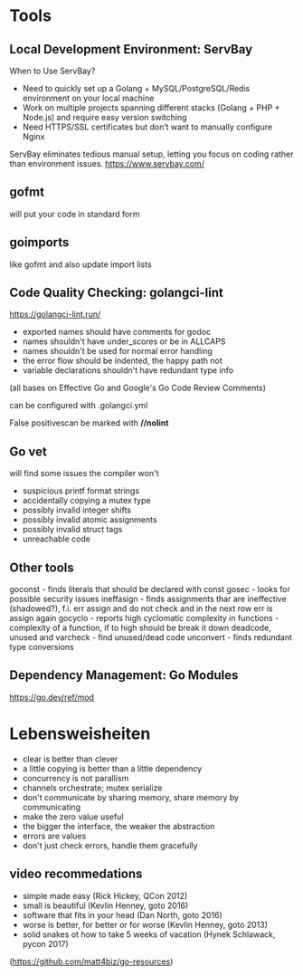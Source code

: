 # Tools

## Local Development Environment: ServBay

When to Use ServBay?

* Need to quickly set up a Golang + MySQL/PostgreSQL/Redis environment on your local machine
* Work on multiple projects spanning different stacks (Golang + PHP + Node.js) and require easy version switching
* Need HTTPS/SSL certificates but don’t want to manually configure Nginx

ServBay eliminates tedious manual setup, letting you focus on coding rather than environment issues.
https://www.servbay.com/

## gofmt
will put your code in standard form

## goimports
like gofmt and also update import lists

## Code Quality Checking: golangci-lint

https://golangci-lint.run/

* exported names should have comments for godoc
* names shouldn't have under_scores or be in ALLCAPS
* names shouldn't be used for normal error handling
* the error flow should be indented, the happy path not
* variable declarations shouldn't have redundant type info

(all bases on Effective Go and Google's Go Code Review Comments)

can be configured with 
.golangci.yml

False positivescan be marked with **//nolint**


## Go vet

will find some issues the compiler won't
* suspicious printf format strings
* accidentally copying a mutex type
* possibly invalid integer shifts
* possibly invalid atomic assignments
* possibly invalid struct tags
* unreachable code

## Other tools

goconst - finds literals that should be declared with const
gosec   - looks for possible security issues
ineffasign - finds assignments thar are ineffective (shadowed?), f.i. err assign and do not check and in the next row err is assign again
gocyclo - reports high cyclomatic complexity in functions - complexity of a function, if to high should be break it down
deadcode, unused and varcheck - find unused/dead code
unconvert - finds redundant type conversions


## Dependency Management: Go Modules

https://go.dev/ref/mod



# Lebensweisheiten

* clear is better than clever
* a little copying is better than a little dependency
* concurrency is not parallism
* channels orchestrate; mutex serialize
* don't communicate by sharing memory, share memory by communicating
* make the zero value useful
* the bigger the interface, the weaker the abstraction
* errors are values
* don't just check errors, handle them gracefully

## video recommedations

* simple made easy (Rick Hickey, QCon 2012)
* small is beautiful (Kevlin Henney, goto 2016)
* software that fits in your head (Dan North, goto 2016)
* worse is better, for better or for worse (Kevlin Henney, goto 2013)
* solid snakes ot how to take 5 weeks of vacation (Hynek Schlawack, pycon 2017)

(https://github.com/matt4biz/go-resources)

